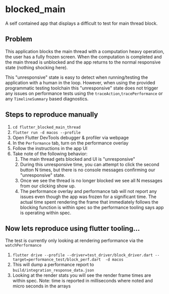 # blocked_main

A self contained app that displays a difficult to test for main thread block.

## Problem

This application blocks the main thread with a computation heavy operation, the user has a fully frozen screen. When the computation is completed and the main thread is unblocked and the app returns to the normal responsive state (nothing shocking here).

This "unresponsive" state is easy to detect when running/testing the application with a human in the loop. However, when using the provided programmatic testing toolchain this "unresponsive" state does not trigger any issues on performance tests using the `traceAction`,`tracePerformance` or any `TimelineSummary` based diagnostics.

## Steps to reproduce manually

1. `cd flutter_blocked_main_thread`
2. `flutter run -d macos --profile`
3. Open Flutter DevTools debugger & profiler via webpage
4. In the `Performance` tab, turn on the performance overlay
5. Follow the instructions in the app UI
6. Take note of the following behavior:
   1. The main thread gets blocked and UI is "unresponsive"
   2. During this unresponsive time, you can attempt to click the second button N times, but there is no console messages confirming our "unresponsive" state.
   3. Once we see the thread is no longer blocked we see all N messages from our clicking show up.
   4. The performance overlay and performance tab will not report any issues even though the app was frozen for a significant time. The actual time spent rendering the frame that immediately follows the blocking function is within spec so the performance tooling says app is operating within spec.


## Now lets reproduce using flutter tooling...
The test is currently only looking at rendering performance via the `watchPerformance` 

1. `flutter drive --profile --driver=test_driver/block_driver.dart --target=performance_test/block_perf.dart  -d macos`
2. This will dump a performance report to `build/integration_response_data.json`
3. Looking at the render stats you will see the render frame times are within spec. Note: time is reported in milliseconds where noted and micro seconds in the arrays